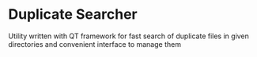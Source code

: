 # Duplicate Searcher
Utility written with QT framework for fast search of duplicate files in given directories and convenient interface to manage them

